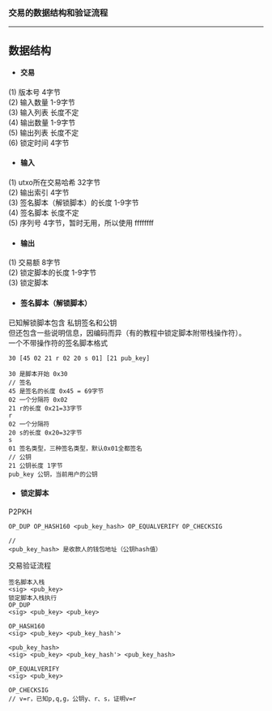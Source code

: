 ### **交易的数据结构和验证流程**

<hr>

## 数据结构

+ #### 交易

(1) 版本号 4字节 <br>
(2) 输入数量 1-9字节 <br>
(3) 输入列表 长度不定 <br>
(4) 输出数量 1-9字节 <br>
(5) 输出列表 长度不定 <br>
(6) 锁定时间 4字节 <br>

+ #### 输入
(1) utxo所在交易哈希 32字节 <br>
(2) 输出索引 4字节 <br>
(3) 签名脚本（解锁脚本）的长度  1-9字节 <br>
(4) 签名脚本 长度不定 <br>
(5) 序列号 4字节，暂时无用，所以使用 ffffffff <br>

+ #### 输出

(1) 交易额 8字节 <br>
(2) 锁定脚本的长度 1-9字节 <br>
(3) 锁定脚本 <br>

+ #### 签名脚本（解锁脚本）

已知解锁脚本包含 私钥签名和公钥 <br>
但还包含一些说明信息，因编码而异（有的教程中锁定脚本附带栈操作符）。 <br>
一个不带操作符的签名脚本格式 <br>

```
30 [45 02 21 r 02 20 s 01] [21 pub_key]

30 是脚本开始 0x30
// 签名
45 是签名的长度 0x45 = 69字节
02 一个分隔符 0x02
21 r的长度 0x21=33字节
r    
02 一个分隔符
20 s的长度 0x20=32字节
s
01 签名类型，三种签名类型，默认0x01全都签名
// 公钥
21 公钥长度 1字节
pub_key 公钥，当前用户的公钥
```

+ #### 锁定脚本

P2PKH <br>

```
OP_DUP OP_HASH160 <pub_key_hash> OP_EQUALVERIFY OP_CHECKSIG

//
<pub_key_hash> 是收款人的钱包地址（公钥hash值）
```

交易验证流程 <br>

```
签名脚本入栈
<sig> <pub_key>
锁定脚本入栈执行
OP_DUP
<sig> <pub_key> <pub_key> 

OP_HASH160
<sig> <pub_key> <pub_key_hash'> 

<pub_key_hash>
<sig> <pub_key> <pub_key_hash'> <pub_key_hash>

OP_EQUALVERIFY
<sig> <pub_key>

OP_CHECKSIG
// v=r，已知p,q,g，公钥y、r、s，证明v=r
```


